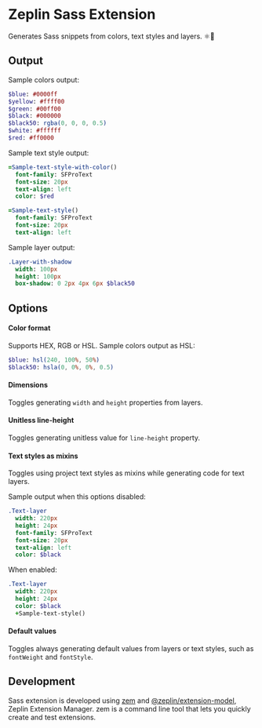 # Zeplin Sass Extension

Generates Sass snippets from colors, text styles and layers. ⚛️📱

## Output
Sample colors output:
```sass
$blue: #0000ff
$yellow: #ffff00
$green: #00ff00
$black: #000000
$black50: rgba(0, 0, 0, 0.5)
$white: #ffffff
$red: #ff0000
```

Sample text style output:
```sass
=Sample-text-style-with-color()
  font-family: SFProText
  font-size: 20px
  text-align: left
  color: $red

=Sample-text-style()
  font-family: SFProText
  font-size: 20px
  text-align: left
```

Sample layer output:
```sass
.Layer-with-shadow
  width: 100px
  height: 100px
  box-shadow: 0 2px 4px 6px $black50
```

## Options

#### Color format

Supports HEX, RGB or HSL. Sample colors output as HSL:
```sass
$blue: hsl(240, 100%, 50%)
$black50: hsla(0, 0%, 0%, 0.5)
```

#### Dimensions

Toggles generating `width` and `height` properties from layers.

#### Unitless line-height

Toggles generating unitless value for `line-height` property.

#### Text styles as mixins

Toggles using project text styles as mixins while generating code for text layers.

Sample output when this options disabled:
```sass
.Text-layer
  width: 220px
  height: 24px
  font-family: SFProText
  font-size: 20px
  text-align: left
  color: $black
```

When enabled:
```sass
.Text-layer
  width: 220px
  height: 24px
  color: $black
  +Sample-text-style()
```

#### Default values

Toggles always generating default values from layers or text styles, such as `fontWeight` and `fontStyle`.

## Development

Sass extension is developed using [zem](https://github.com/zeplin/zem) and [@zeplin/extension-model](https://zeplin.github.io/extension-model/), Zeplin Extension Manager. zem is a command line
tool that lets you quickly create and test extensions.
